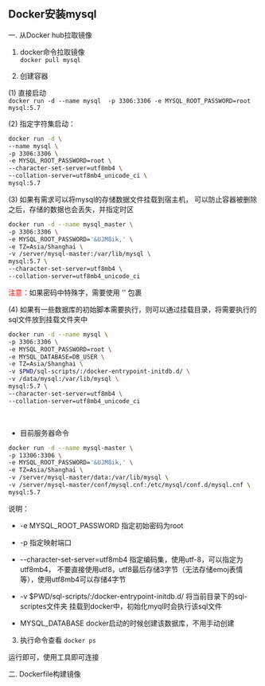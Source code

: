 Docker安装mysql
----

一. 从Docker hub拉取镜像  

1. docker命令拉取镜像  
`docker pull mysql`

2. 创建容器

(1) 直接启动   
`docker run -d --name mysql  -p 3306:3306 -e MYSQL_ROOT_PASSWORD=root mysql:5.7`   

(2) 指定字符集启动：
```bash
docker run -d \
--name mysql \
-p 3306:3306 \
-e MYSQL_ROOT_PASSWORD=root \
--character-set-server=utf8mb4 \
--collation-server=utf8mb4_unicode_ci \
mysql:5.7
```

(3) 如果有需求可以将mysql的存储数据文件挂载到宿主机，
	可以防止容器被删除之后，存储的数据也会丢失，并指定时区
```bash
docker run -d --name mysql_master \
-p 3306:3306 \
-e MYSQL_ROOT_PASSWORD='&UJM8ik,' \
-e TZ=Asia/Shanghai \
-v /server/mysql-master:/var/lib/mysql \
mysql:5.7 \
--character-set-server=utf8mb4 \
--collation-server=utf8mb4_unicode_ci
```

<font color=red>注意：</font>如果密码中特殊字，需要使用 '' 包裹

(4) 如果有一些数据库的初始脚本需要执行，则可以通过挂载目录，将需要执行的
	sql文件放到挂载文件夹中
```bash
docker run -d --name mysql \
-p 3306:3306 \
-e MYSQL_ROOT_PASSWORD=root \
-e MYSQL_DATABASE=DB_USER \
-e TZ=Asia/Shanghai \
-v $PWD/sql-scripts/:/docker-entrypoint-initdb.d/ \
-v /data/mysql:/var/lib/mysql \
mysql:5.7 \
--character-set-server=utf8mb4 \
--collation-server=utf8mb4_unicode_ci 
```


<br>

- 目前服务器命令
```bash
docker run -d --name mysql-master \
-p 13306:3306 \
-e MYSQL_ROOT_PASSWORD='&UJM8ik,' \
-e TZ=Asia/Shanghai \
-v /server/mysql-master/data:/var/lib/mysql \
-v /server/mysql-master/conf/mysql.cnf:/etc/mysql/conf.d/mysql.cnf \
mysql:5.7
```

说明：
- -e MYSQL_ROOT_PASSWORD 指定初始密码为root
- -p 指定映射端口
- --character-set-server=utf8mb4 指定编码集，使用utf-8，可以指定为utf8mb4，
	不要直接使用utf8，utf8最后存储3字节（无法存储emoj表情等），使用utf8mb4可以存储4字节

- -v $PWD/sql-scripts/:/docker-entrypoint-initdb.d/ 将当前目录下的sql-scriptes文件夹
	挂载到docker中，初始化myql时会执行该sql文件
- MYSQL_DATABASE docker启动的时候创建该数据库，不用手动创建


3. 执行命令查看
`docker ps `

运行即可，使用工具即可连接


二. Dockerfile构建镜像
